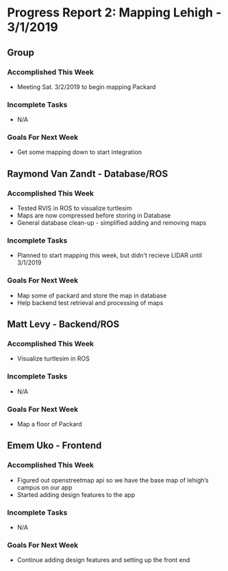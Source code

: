 # Progress Report 2:	Mapping Lehigh -		3/1/2019

## Group

### Accomplished This Week
* Meeting Sat. 3/2/2019 to begin mapping Packard

### Incomplete Tasks
* N/A

### Goals For Next Week
* Get some mapping down to start integration

## Raymond Van Zandt - Database/ROS

### Accomplished This Week
* Tested RVIS in ROS to visualize turtlesim
* Maps are now compressed before storing in Database
* General database clean-up - simplified adding and removing maps

### Incomplete Tasks
* Planned to start mapping this week, but didn't recieve LIDAR until 3/1/2019

### Goals For Next Week
* Map some of packard and store the map in database
* Help backend test retrieval and processing of maps

## Matt Levy - Backend/ROS

### Accomplished This Week
* Visualize turtlesim in ROS

### Incomplete Tasks
* N/A

### Goals For Next Week
* Map a floor of Packard

## Emem Uko - Frontend

### Accomplished This Week
* Figured out openstreetmap api so we have the base map of lehigh’s campus on our app 
* Started adding design features to the app

### Incomplete Tasks
* N/A

### Goals For Next Week
* Continue adding design features and setting up the front end
